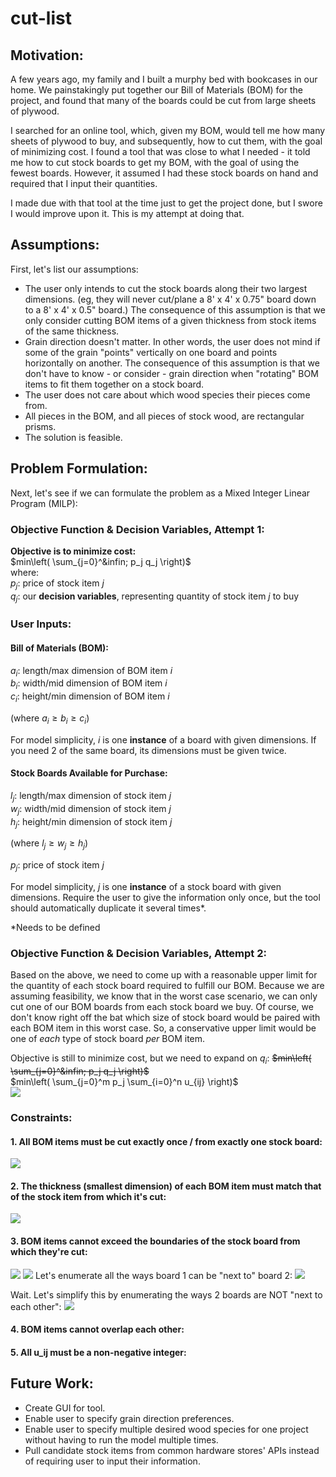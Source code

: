 # cut-list
## Motivation:
A few years ago, my family and I built a murphy bed with bookcases in our home. We painstakingly put together our Bill of Materials (BOM) for the project, and found that many of the boards could be cut from large sheets of plywood. 

I searched for an online tool, which, given my BOM, would tell me how many sheets of plywood to buy, and subsequently, how to cut them, with the goal of minimizing cost. I found a tool that was close to what I needed - it told me how to cut stock boards to get my BOM, with the goal of using the fewest boards. However, it assumed I had these stock boards on hand and required that I input their quantities.

I made due with that tool at the time just to get the project done, but I swore I would improve upon it. This is my attempt at doing that.

## Assumptions:
First, let's list our assumptions:
* The user only intends to cut the stock boards along their two largest dimensions. (eg, they will never cut/plane a 8' x 4' x 0.75" board down to a 8' x 4' x 0.5" board.) The consequence of this assumption is that we only consider cutting BOM items of a given thickness from stock items of the same thickness.
* Grain direction doesn't matter. In other words, the user does not mind if some of the grain "points" vertically on one board and points horizontally on another. The consequence of this assumption is that we don't have to know - or consider - grain direction when "rotating" BOM items to fit them together on a stock board.
* The user does not care about which wood species their pieces come from.
* All pieces in the BOM, and all pieces of stock wood, are rectangular prisms.
* The solution is feasible.

## Problem Formulation:
Next, let's see if we can formulate the problem as a Mixed Integer Linear Program (MILP):

### Objective Function & Decision Variables, Attempt 1:
**Objective is to minimize cost:**\
$min\left( \sum_{j=0}^&infin; p_j q_j \right)$  
where:  
$p_j:$ price of stock item $j$    
$q_j:$ our **decision variables**, representing quantity of stock item $j$ to buy    

### User Inputs:
#### Bill of Materials (BOM):
$a_i:$ length/max dimension of BOM item $i$  
$b_i:$ width/mid dimension of BOM item $i$  
$c_i:$ height/min dimension of BOM item $i$  

(where $a_i \geq b_i \geq c_i$)  

For model simplicity, $i$ is one **instance** of a board with given dimensions. If you need 2 of the same board, its dimensions must be given twice.

#### Stock Boards Available for Purchase:
$l_j:$ length/max dimension of stock item $j$  
$w_j:$ width/mid dimension of stock item $j$  
$h_j:$ height/min dimension of stock item $j$  

(where $l_j \geq w_j \geq h_j$)  

$p_j:$ price of stock item $j$  

For model simplicity, $j$ is one **instance** of a stock board with given dimensions. Require the user to give the information only once, but the tool should automatically duplicate it several times*.

*Needs to be defined

### Objective Function & Decision Variables, Attempt 2:
Based on the above, we need to come up with a reasonable upper limit for the quantity of each stock board required to fulfill our BOM. Because we are assuming feasibility, we know that in the worst case scenario, we can only cut one of our BOM boards from each stock board we buy. Of course, we don't know right off the bat which size of stock board would be paired with each BOM item in this worst case. So, a conservative upper limit would be one of *each* type of stock board *per* BOM item.

Objective is still to minimize cost, but we need to expand on $q_i$: 
~~$min\left( \sum_{j=0}^&infin; p_j q_j \right)$~~   
$min\left( \sum_{j=0}^m p_j \sum_{i=0}^n u_{ij} \right)$  
![](./images/objective2.png)

### Constraints:
#### 1. All BOM items must be cut exactly once / from exactly one stock board:
![](./images/constr1.png)

#### 2. The thickness (smallest dimension) of each BOM item must match that of the stock item from which it's cut: 
![](./images/constr2.png)

#### 3. BOM items cannot exceed the boundaries of the stock board from which they're cut:
![](./images/constr3a.png)
![](./images/constr3b.png)
Let's enumerate all the ways board 1 can be "next to" board 2:
![](./images/constr3c.png)

Wait. Let's simplify this by enumerating the ways 2 boards are NOT "next to each other":
![](./images/constr3d.png)

#### 4. BOM items cannot overlap each other:

#### 5. All u_ij must be a non-negative integer:



## Future Work:
* Create GUI for tool.
* Enable user to specify grain direction preferences.
* Enable user to specify multiple desired wood species for one project without having to run the model multiple times.
* Pull candidate stock items from common hardware stores' APIs instead of requiring user to input their information.